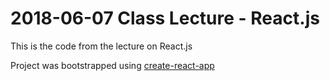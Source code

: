 # 2018-06-07 Class Lecture - React.js

This is the code from the lecture on React.js

Project was bootstrapped using [create-react-app](https://github.com/facebook/create-react-app)
